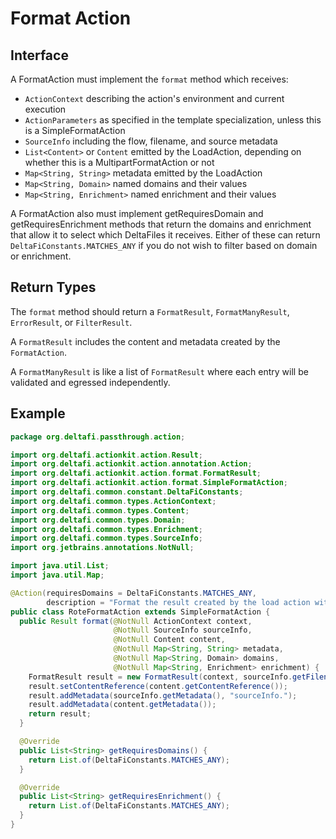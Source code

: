 # Format Action

## Interface

A FormatAction must implement the `format` method which receives:
* `ActionContext` describing the action's environment and current execution
* `ActionParameters` as specified in the template specialization, unless this is a SimpleFormatAction
* `SourceInfo` including the flow, filename, and source metadata
* `List<Content>` or `Content` emitted by the LoadAction, depending on whether this is a MultipartFormatAction or not
* `Map<String, String>` metadata emitted by the LoadAction
* `Map<String, Domain>` named domains and their values
* `Map<String, Enrichment>` named enrichment and their values

A FormatAction also must implement getRequiresDomain and getRequiresEnrichment methods that return the domains and
enrichment that allow it to select which DeltaFiles it receives. Either of these can return
`DeltaFiConstants.MATCHES_ANY` if you do not wish to filter based on domain or enrichment.

## Return Types

The `format` method should return a `FormatResult`, `FormatManyResult`, `ErrorResult`, or `FilterResult`.

A `FormatResult` includes the content and metadata created by the `FormatAction`.

A `FormatManyResult` is like a list of `FormatResult` where each entry will be validated and egressed independently.

## Example

```java
package org.deltafi.passthrough.action;

import org.deltafi.actionkit.action.Result;
import org.deltafi.actionkit.action.annotation.Action;
import org.deltafi.actionkit.action.format.FormatResult;
import org.deltafi.actionkit.action.format.SimpleFormatAction;
import org.deltafi.common.constant.DeltaFiConstants;
import org.deltafi.common.types.ActionContext;
import org.deltafi.common.types.Content;
import org.deltafi.common.types.Domain;
import org.deltafi.common.types.Enrichment;
import org.deltafi.common.types.SourceInfo;
import org.jetbrains.annotations.NotNull;

import java.util.List;
import java.util.Map;

@Action(requiresDomains = DeltaFiConstants.MATCHES_ANY,
        description = "Format the result created by the load action with no transformation")
public class RoteFormatAction extends SimpleFormatAction {
  public Result format(@NotNull ActionContext context,
                       @NotNull SourceInfo sourceInfo,
                       @NotNull Content content,
                       @NotNull Map<String, String> metadata,
                       @NotNull Map<String, Domain> domains,
                       @NotNull Map<String, Enrichment> enrichment) {
    FormatResult result = new FormatResult(context, sourceInfo.getFilename());
    result.setContentReference(content.getContentReference());
    result.addMetadata(sourceInfo.getMetadata(), "sourceInfo.");
    result.addMetadata(content.getMetadata());
    return result;
  }

  @Override
  public List<String> getRequiresDomains() {
    return List.of(DeltaFiConstants.MATCHES_ANY);
  }

  @Override
  public List<String> getRequiresEnrichment() {
    return List.of(DeltaFiConstants.MATCHES_ANY);
  }
}
```